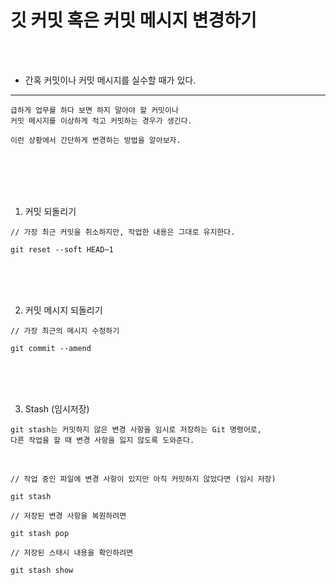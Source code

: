 # 깃 커밋 혹은 커밋 메시지 변경하기

<br />
<br />

* 간혹 커밋이나 커밋 메시지를 실수할 때가 있다.
---

```
급하게 업무를 하다 보면 하지 말아야 할 커밋이나
커밋 메시지를 이상하게 적고 커밋하는 경우가 생긴다.

이런 상황에서 간단하게 변경하는 방법을 알아보자.
```

<br />
<br />
<br />
<br />

1. 커밋 되돌리기

```
// 가장 최근 커밋을 취소하지만, 작업한 내용은 그대로 유지한다.

git reset --soft HEAD~1
```

<br />
<br />
<br />

2. 커밋 메시지 되돌리기

```
// 가장 최근의 메시지 수정하기

git commit --amend
```

<br />
<br />
<br />

3. Stash (임시저장)

```
git stash는 커밋하지 않은 변경 사항을 임시로 저장하는 Git 명령어로,
다른 작업을 할 때 변경 사항을 잃지 않도록 도와준다.
```

<br />

```
// 작업 중인 파일에 변경 사항이 있지만 아직 커밋하지 않았다면 (임시 저장)

git stash 
```

```
// 저장된 변경 사항을 복원하려면

git stash pop
```

```
// 저장된 스태시 내용을 확인하려면

git stash show
```
